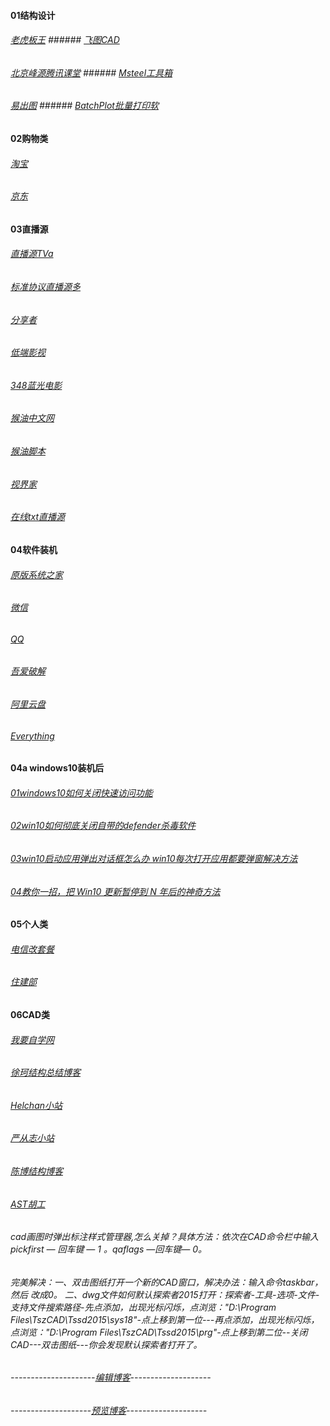  
#### 01结构设计
######  [老虎板王](http://www.banwangcad.com/index.aspx)   ######  [飞图CAD](https://www.ftcad.com/)
###### [北京峰源腾讯课堂](https://ke.qq.com/course/133303?taid=12328733688072375)   ###### [Msteel工具箱](https://www.msteel.top/)
###### [易出图](https://www.cadprint.cn/)   ######  [BatchPlot批量打印软](https://www.cadprint.cn/)


#### 02购物类
###### [淘宝](https://www.taobao.com/)
###### [京东](https://www.jd.com//)


#### 03直播源

###### [直播源TVa](https://1734320.github.io/tva.txt)
###### [标准协议直播源多](https://github.com/SPX372928/MyIPTV)
###### [分享者](https://www.sharerw.com/)
###### [低端影视](https://ddrk.me/tag/douban-top250/)
###### [348蓝光电影](https://www.348z.com/)
###### [猴油中文网](https://bbs.tampermonkey.net.cn/)
###### [猴油脚本](https://greasyfork.org/en/scripts)
###### [视界家](http://www.shijiejia.vip/download/)
###### [在线txt直播源](https://ldpc520.github.io/list.txt)



#### 04软件装机
###### [原版系统之家](https://msdn.pe8.com/win10.html)
###### [微信](https://weixin.qq.com/)
###### [QQ](https://im.qq.com/pcqq)
###### [吾爱破解](https://www.52pojie.cn/)
###### [阿里云盘](https://www.aliyundrive.com/drive)
###### [Everything](https://www.voidtools.com/zh-cn/)


#### 04a  windows10装机后
###### [01windows10如何关闭快速访问功能](https://jingyan.baidu.com/article/922554466b57c5851648f4fd.html)
###### [02win10如何彻底关闭自带的defender杀毒软件](http://www.dnpz.net/diannaozhishi/5749.html)
###### [03win10启动应用弹出对话框怎么办 win10每次打开应用都要弹窗解决方法](http://www.win7zhijia.cn/win10jc/win10_41702.html)
###### [04教你一招，把 Win10 更新暂停到 N 年后的神奇方法](https://zhuanlan.zhihu.com/p/100938150?utm_source=wechat_session)

#### 05个人类
###### [电信改套餐](https://hb.189.cn/pages/activity/dxwt/hlwkbg.jsp)
###### [住建部](https://www.mohurd.gov.cn/)

#### 06CAD类
###### [我要自学网](https://www.51zxw.net/)
###### [徐珂结构总结博客](http://www.jiegoublog.cn/)
###### [Helchan小站](http://helchan.ysepan.com/)
###### [严从志小站](http://ycz007.ysepan.com/)
###### [陈博结构博客](http://www.dinochen.com/)
###### [AST胡工](https://i.youku.com/asthugong)

###### cad画图时弹出标注样式管理器,怎么关掉？具体方法：依次在CAD命令栏中输入pickfirst — 回车键 — 1 。qaflags —回车键— 0。
###### 完美解决：一、双击图纸打开一个新的CAD窗口，解决办法：输入命令taskbar，然后 改成0。 二、dwg文件如何默认探索者2015打开：探索者-工具-选项-文件-支持文件搜索路径-先点添加，出现光标闪烁，点浏览："D:\Program Files\TszCAD\Tssd2015\sys18"-点上移到第一位---再点添加，出现光标闪烁，点浏览："D:\Program Files\TszCAD\Tssd2015\prg"-点上移到第二位--关闭CAD---双击图纸---你会发现默认探索者打开了。



###### ---------------------[编辑博客](https://github.com/1734320/1734320.github.io/edit/master/README.md)--------------------
######  --------------------[预览博客](https://1734320.github.io/)--------------------
